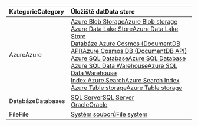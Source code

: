 | <span data-ttu-id="d92e1-101">**Kategorie**</span><span class="sxs-lookup"><span data-stu-id="d92e1-101">**Category**</span></span> | <span data-ttu-id="d92e1-102">Úložiště dat</span><span class="sxs-lookup"><span data-stu-id="d92e1-102">Data store</span></span> | 
| :-------- | :----------- | 
| <span data-ttu-id="d92e1-103">Azure</span><span class="sxs-lookup"><span data-stu-id="d92e1-103">Azure</span></span> | [<span data-ttu-id="d92e1-104">Azure Blob Storage</span><span class="sxs-lookup"><span data-stu-id="d92e1-104">Azure Blob storage</span></span>](../articles/data-factory/data-factory-azure-blob-connector.md)<br/>[<span data-ttu-id="d92e1-105">Azure Data Lake Store</span><span class="sxs-lookup"><span data-stu-id="d92e1-105">Azure Data Lake Store</span></span>](../articles/data-factory/data-factory-azure-datalake-connector.md)<br/>[<span data-ttu-id="d92e1-106">Databáze Azure Cosmos (DocumentDB API)</span><span class="sxs-lookup"><span data-stu-id="d92e1-106">Azure Cosmos DB (DocumentDB API)</span></span>](../articles/data-factory/data-factory-azure-documentdb-connector.md)<br/>[<span data-ttu-id="d92e1-107">Azure SQL Database</span><span class="sxs-lookup"><span data-stu-id="d92e1-107">Azure SQL Database</span></span>](../articles/data-factory/data-factory-azure-sql-connector.md)<br/>[<span data-ttu-id="d92e1-108">Azure SQL Data Warehouse</span><span class="sxs-lookup"><span data-stu-id="d92e1-108">Azure SQL Data Warehouse</span></span>](../articles/data-factory/data-factory-azure-sql-data-warehouse-connector.md)<br/>[<span data-ttu-id="d92e1-109">Index Azure Search</span><span class="sxs-lookup"><span data-stu-id="d92e1-109">Azure Search Index</span></span>](../articles/data-factory/data-factory-azure-search-connector.md)<br/>[<span data-ttu-id="d92e1-110">Azure Table storage</span><span class="sxs-lookup"><span data-stu-id="d92e1-110">Azure Table storage</span></span>](../articles/data-factory/data-factory-azure-table-connector.md) | 
| <span data-ttu-id="d92e1-111">Databáze</span><span class="sxs-lookup"><span data-stu-id="d92e1-111">Databases</span></span> | [<span data-ttu-id="d92e1-112">SQL Server</span><span class="sxs-lookup"><span data-stu-id="d92e1-112">SQL Server</span></span>](../articles/data-factory/data-factory-sqlserver-connector.md)<br/>[<span data-ttu-id="d92e1-113">Oracle</span><span class="sxs-lookup"><span data-stu-id="d92e1-113">Oracle</span></span>](../articles/data-factory/data-factory-onprem-oracle-connector.md) | 
| <span data-ttu-id="d92e1-114">File</span><span class="sxs-lookup"><span data-stu-id="d92e1-114">File</span></span> | [<span data-ttu-id="d92e1-115">Systém souborů</span><span class="sxs-lookup"><span data-stu-id="d92e1-115">File system</span></span>](../articles/data-factory/data-factory-onprem-file-system-connector.md) |
